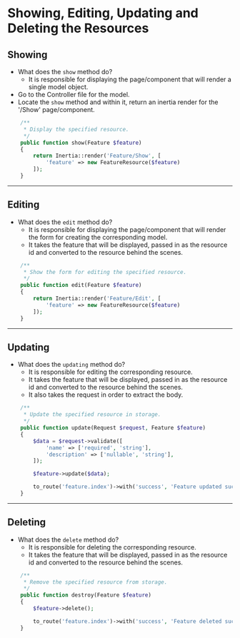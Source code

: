 # Showing, Editing, Updating and Deleting the Resources

## Showing

-   What does the `show` method do?
    -   It is responsible for displaying the page/component that will render a single model object.
-   Go to the Controller file for the model.
-   Locate the `show` method and within it, return an inertia render for the '<Model>/Show' page/component.

```php
    /**
     * Display the specified resource.
     */
    public function show(Feature $feature)
    {
        return Inertia::render('Feature/Show', [
            'feature' => new FeatureResource($feature)
        ]);
    }
```

---

## Editing

-   What does the `edit` method do?
    -   It is responsible for displaying the page/component that will render the form for creating the corresponding model.
    -   It takes the feature that will be displayed, passed in as the resource id and converted to the resource behind the scenes.

```php
    /**
     * Show the form for editing the specified resource.
     */
    public function edit(Feature $feature)
    {
        return Inertia::render('Feature/Edit', [
            'feature' => new FeatureResource($feature)
        ]);
    }
```

---

## Updating

-   What does the `updating` method do?
    -   It is responsible for editing the corresponding resource.
    -   It takes the feature that will be displayed, passed in as the resource id and converted to the resource behind the scenes.
    -   It also takes the request in order to extract the body.

```php
    /**
     * Update the specified resource in storage.
     */
    public function update(Request $request, Feature $feature)
    {
        $data = $request->validate([
            'name' => ['required', 'string'],
            'description' => ['nullable', 'string'],
        ]);

        $feature->update($data);

        to_route('feature.index')->with('success', 'Feature updated successfully');
    }
```

---

## Deleting

-   What does the `delete` method do?
    -   It is responsible for deleting the corresponding resource.
    -   It takes the feature that will be displayed, passed in as the resource id and converted to the resource behind the scenes.

```php
    /**
     * Remove the specified resource from storage.
     */
    public function destroy(Feature $feature)
    {
        $feature->delete();

        to_route('feature.index')->with('success', 'Feature deleted successfully');
    }
```
